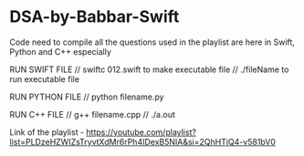 # DSA-by-Babbar-Swift

Code need to compile all the questions used in the playlist are here in Swift, Python and C++ especially



RUN SWIFT FILE
// swiftc 012.swift to make executable file
// ./fileName to run executable file

RUN PYTHON FILE
// python filename.py

RUN C++ FILE
// g++ filename.cpp
// ./a.out



Link of the playlist - https://youtube.com/playlist?list=PLDzeHZWIZsTryvtXdMr6rPh4IDexB5NIA&si=2QhHTjQ4-v581bV0

